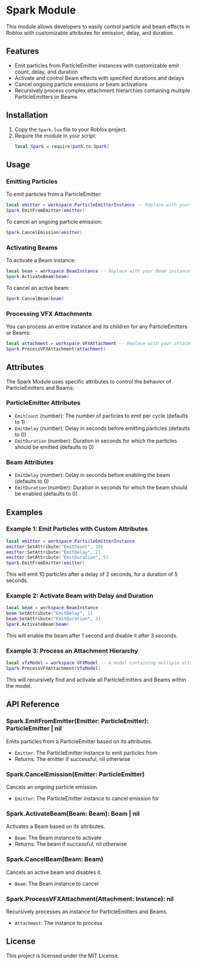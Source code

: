 # Spark Module

This module allows developers to easily control particle and beam effects in Roblox with customizable attributes for emission, delay, and duration.

## Features

- Emit particles from ParticleEmitter instances with customizable emit count, delay, and duration
- Activate and control Beam effects with specified durations and delays
- Cancel ongoing particle emissions or beam activations
- Recursively process complex attachment hierarchies containing multiple ParticleEmitters or Beams

## Installation

1. Copy the `Spark.lua` file to your Roblox project.
2. Require the module in your script:
   ```lua
   local Spark = require(path.to.Spark)
   ```

## Usage

### Emitting Particles

To emit particles from a ParticleEmitter:

```lua
local emitter = workspace.ParticleEmitterInstance -- Replace with your ParticleEmitter instance
Spark.EmitFromEmitter(emitter)
```

To cancel an ongoing particle emission:

```lua
Spark.CancelEmission(emitter)
```

### Activating Beams

To activate a Beam instance:

```lua
local beam = workspace.BeamInstance -- Replace with your Beam instance
Spark.ActivateBeam(beam)
```

To cancel an active beam:

```lua
Spark.CancelBeam(beam)
```

### Processing VFX Attachments

You can process an entire instance and its children for any ParticleEmitters or Beams:

```lua
local attachment = workspace.VFXAttachment -- Replace with your attachment containing ParticleEmitters or Beams
Spark.ProcessVFXAttachment(attachment)
```

## Attributes

The Spark Module uses specific attributes to control the behavior of ParticleEmitters and Beams:

### ParticleEmitter Attributes
- `EmitCount` (number): The number of particles to emit per cycle (defaults to 1)
- `EmitDelay` (number): Delay in seconds before emitting particles (defaults to 0)
- `EmitDuration` (number): Duration in seconds for which the particles should be emitted (defaults to 0)

### Beam Attributes
- `EmitDelay` (number): Delay in seconds before enabling the beam (defaults to 0)
- `EmitDuration` (number): Duration in seconds for which the beam should be enabled (defaults to 0)

## Examples

### Example 1: Emit Particles with Custom Attributes

```lua
local emitter = workspace.ParticleEmitterInstance
emitter:SetAttribute("EmitCount", 10)
emitter:SetAttribute("EmitDelay", 2)
emitter:SetAttribute("EmitDuration", 5)
Spark.EmitFromEmitter(emitter)
```

This will emit 10 particles after a delay of 2 seconds, for a duration of 5 seconds.

### Example 2: Activate Beam with Delay and Duration

```lua
local beam = workspace.BeamInstance
beam:SetAttribute("EmitDelay", 1)
beam:SetAttribute("EmitDuration", 3)
Spark.ActivateBeam(beam)
```

This will enable the beam after 1 second and disable it after 3 seconds.

### Example 3: Process an Attachment Hierarchy

```lua
local vfxModel = workspace.VFXModel -- A model containing multiple attachments with particle effects and beams
Spark.ProcessVFXAttachment(vfxModel)
```

This will recursively find and activate all ParticleEmitters and Beams within the model.

## API Reference

### Spark.EmitFromEmitter(Emitter: ParticleEmitter): ParticleEmitter | nil
Emits particles from a ParticleEmitter based on its attributes.
- `Emitter`: The ParticleEmitter instance to emit particles from
- Returns: The emitter if successful, nil otherwise

### Spark.CancelEmission(Emitter: ParticleEmitter)
Cancels an ongoing particle emission.
- `Emitter`: The ParticleEmitter instance to cancel emission for

### Spark.ActivateBeam(Beam: Beam): Beam | nil
Activates a Beam based on its attributes.
- `Beam`: The Beam instance to activate
- Returns: The beam if successful, nil otherwise

### Spark.CancelBeam(Beam: Beam)
Cancels an active beam and disables it.
- `Beam`: The Beam instance to cancel

### Spark.ProcessVFXAttachment(Attachment: Instance): nil
Recursively processes an instance for ParticleEmitters and Beams.
- `Attachment`: The instance to process

## License

This project is licensed under the MIT License.
